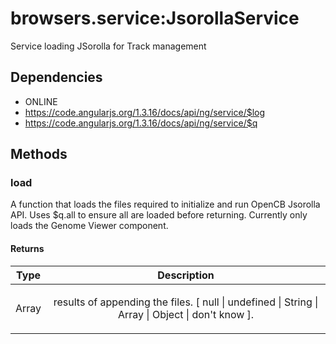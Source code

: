 



# browsers.service:JsorollaService











Service loading JSorolla for Track management







## Dependencies


* ONLINE
* https://code.angularjs.org/1.3.16/docs/api/ng/service/$log
* https://code.angularjs.org/1.3.16/docs/api/ng/service/$q



  




## Methods
### load
A function that loads the files required to initialize and run OpenCB Jsorolla API.
Uses $q.all to ensure all are loaded before returning.
Currently only loads the Genome Viewer component.






#### Returns</h4>

| Type | Description |
| :--: | :--: |
| Array | <p>results of appending the files. [ null &#124; undefined &#124; String &#124; Array &#124; Object &#124; don&#39;t know ].</p>  |










